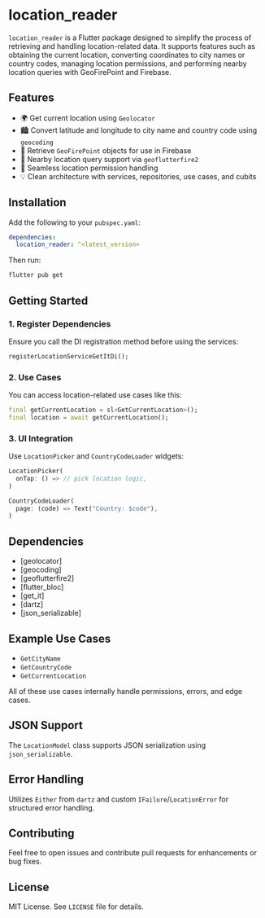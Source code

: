 # location_reader

`location_reader` is a Flutter package designed to simplify the process of retrieving and handling location-related data. It supports features such as obtaining the current location, converting coordinates to city names or country codes, managing location permissions, and performing nearby location queries with GeoFirePoint and Firebase.

## Features

- 🌍 Get current location using `Geolocator`
- 🏙️ Convert latitude and longitude to city name and country code using `geocoding`
- 📍 Retrieve `GeoFirePoint` objects for use in Firebase
- 📡 Nearby location query support via `geoflutterfire2`
- 🔐 Seamless location permission handling
- 💡 Clean architecture with services, repositories, use cases, and cubits

## Installation

Add the following to your `pubspec.yaml`:

```yaml
dependencies:
  location_reader: ^<latest_version>
```

Then run:

```bash
flutter pub get
```

## Getting Started

### 1. Register Dependencies

Ensure you call the DI registration method before using the services:

```dart
registerLocationServiceGetItDi();
```

### 2. Use Cases

You can access location-related use cases like this:

```dart
final getCurrentLocation = sl<GetCurrentLocation>();
final location = await getCurrentLocation();
```

### 3. UI Integration

Use `LocationPicker` and `CountryCodeLoader` widgets:

```dart
LocationPicker(
  onTap: () => // pick location logic,
)
```

```dart
CountryCodeLoader(
  page: (code) => Text("Country: $code"),
)
```

## Dependencies

- [geolocator]
- [geocoding]
- [geoflutterfire2]
- [flutter_bloc]
- [get_it]
- [dartz]
- [json_serializable]

## Example Use Cases

- `GetCityName`
- `GetCountryCode`
- `GetCurrentLocation`

All of these use cases internally handle permissions, errors, and edge cases.

## JSON Support

The `LocationModel` class supports JSON serialization using `json_serializable`.

## Error Handling

Utilizes `Either` from `dartz` and custom `IFailure`/`LocationError` for structured error handling.

## Contributing

Feel free to open issues and contribute pull requests for enhancements or bug fixes.

## License

MIT License. See `LICENSE` file for details.
